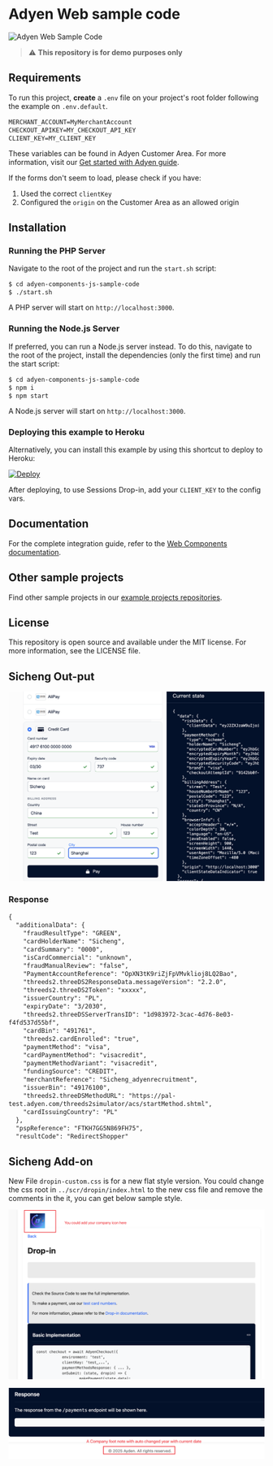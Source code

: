 # Adyen Web sample code

![Adyen Web Sample Code](screenshot.png)

> ⚠️ **This repository is for demo purposes only**

## Requirements

To run this project, **create** a `.env` file on your project's root folder following the example on `.env.default`.

```
MERCHANT_ACCOUNT=MyMerchantAccount
CHECKOUT_APIKEY=MY_CHECKOUT_API_KEY
CLIENT_KEY=MY_CLIENT_KEY
```

These variables can be found in Adyen Customer Area. For more information, visit our [Get started with Adyen guide](https://docs.adyen.com/get-started-with-adyen#page-introduction).

If the forms don't seem to load, please check if you have:

1. Used the correct `clientKey`
2. Configured the `origin` on the Customer Area as an allowed origin

## Installation

### Running the PHP Server

Navigate to the root of the project and run the `start.sh` script:

```
$ cd adyen-components-js-sample-code
$ ./start.sh
```

A PHP server will start on `http://localhost:3000`.

### Running the Node.js Server

If preferred, you can run a Node.js server instead.
To do this, navigate to the root of the project, install the dependencies (only the first time) and run the start script:

```
$ cd adyen-components-js-sample-code
$ npm i
$ npm start
```

A Node.js server will start on `http://localhost:3000`.

### Deploying this example to Heroku

Alternatively, you can install this example by using this shortcut to deploy to Heroku:

[![Deploy](https://www.herokucdn.com/deploy/button.svg)](https://heroku.com/deploy?template=https://github.com/Adyen/adyen-components-js-sample-code)

After deploying, to use Sessions Drop-in, add your ```CLIENT_KEY``` to the config vars.

## Documentation

For the complete integration guide, refer to the [Web Components documentation](https://docs.adyen.com/online-payments/web-components).

## Other sample projects

Find other sample projects in our [example projects repositories](https://github.com/adyen-examples).

## License

This repository is open source and available under the MIT license. For more information, see the LICENSE file.


## Sicheng Out-put
![Sample input](Result1.png)

### Response
```
{
  "additionalData": {
    "fraudResultType": "GREEN",
    "cardHolderName": "Sicheng",
    "cardSummary": "0000",
    "isCardCommercial": "unknown",
    "fraudManualReview": "false",
    "PaymentAccountReference": "OpXN3tK9riZjFpVMvklioj8LQ2Bao",
    "threeds2.threeDS2ResponseData.messageVersion": "2.2.0",
    "threeds2.threeDS2Token": "xxxxx",
    "issuerCountry": "PL",
    "expiryDate": "3/2030",
    "threeds2.threeDSServerTransID": "1d983972-3cac-4d76-8e03-f4fd537d55bf",
    "cardBin": "491761",
    "threeds2.cardEnrolled": "true",
    "paymentMethod": "visa",
    "cardPaymentMethod": "visacredit",
    "paymentMethodVariant": "visacredit",
    "fundingSource": "CREDIT",
    "merchantReference": "Sicheng_adyenrecruitment",
    "issuerBin": "49176100",
    "threeds2.threeDSMethodURL": "https://pal-test.adyen.com/threeds2simulator/acs/startMethod.shtml",
    "cardIssuingCountry": "PL"
  },
  "pspReference": "FTKH7GG5N869FH75",
  "resultCode": "RedirectShopper"
```


## Sicheng Add-on
New File `dropin-custom.css` is for a new flat style version.
You could change the css root in `../scr/dropin/index.html` to the new css file and remove the comments in the it, you can get below sample style.

![New Web SStyleample Code 1](Snipaste_2025-08-01_20-22-27.png)  

![New Web SStyleample Code 2](Snipaste_2025-08-01_20-26-39.png)




